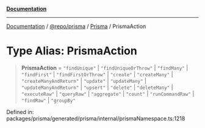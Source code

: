[**Documentation**](../../../../../README.md)

***

[Documentation](../../../../../README.md) / [@repo/prisma](../../../README.md) / [Prisma](../README.md) / PrismaAction

# Type Alias: PrismaAction

> **PrismaAction** = `"findUnique"` \| `"findUniqueOrThrow"` \| `"findMany"` \| `"findFirst"` \| `"findFirstOrThrow"` \| `"create"` \| `"createMany"` \| `"createManyAndReturn"` \| `"update"` \| `"updateMany"` \| `"updateManyAndReturn"` \| `"upsert"` \| `"delete"` \| `"deleteMany"` \| `"executeRaw"` \| `"queryRaw"` \| `"aggregate"` \| `"count"` \| `"runCommandRaw"` \| `"findRaw"` \| `"groupBy"`

Defined in: packages/prisma/generated/prisma/internal/prismaNamespace.ts:1218

